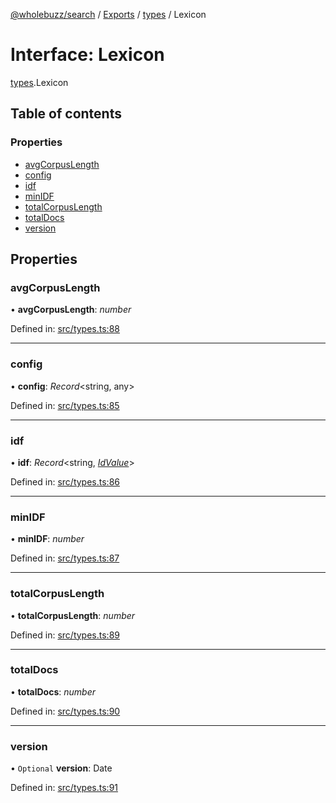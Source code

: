 [@wholebuzz/search](../README.md) / [Exports](../modules.md) / [types](../modules/types.md) / Lexicon

# Interface: Lexicon

[types](../modules/types.md).Lexicon

## Table of contents

### Properties

- [avgCorpusLength](types.lexicon.md#avgcorpuslength)
- [config](types.lexicon.md#config)
- [idf](types.lexicon.md#idf)
- [minIDF](types.lexicon.md#minidf)
- [totalCorpusLength](types.lexicon.md#totalcorpuslength)
- [totalDocs](types.lexicon.md#totaldocs)
- [version](types.lexicon.md#version)

## Properties

### avgCorpusLength

• **avgCorpusLength**: *number*

Defined in: [src/types.ts:88](https://github.com/wholebuzz/search/blob/master/src/types.ts#L88)

___

### config

• **config**: *Record*<string, any\>

Defined in: [src/types.ts:85](https://github.com/wholebuzz/search/blob/master/src/types.ts#L85)

___

### idf

• **idf**: *Record*<string, [*IdValue*](types.idvalue.md)\>

Defined in: [src/types.ts:86](https://github.com/wholebuzz/search/blob/master/src/types.ts#L86)

___

### minIDF

• **minIDF**: *number*

Defined in: [src/types.ts:87](https://github.com/wholebuzz/search/blob/master/src/types.ts#L87)

___

### totalCorpusLength

• **totalCorpusLength**: *number*

Defined in: [src/types.ts:89](https://github.com/wholebuzz/search/blob/master/src/types.ts#L89)

___

### totalDocs

• **totalDocs**: *number*

Defined in: [src/types.ts:90](https://github.com/wholebuzz/search/blob/master/src/types.ts#L90)

___

### version

• `Optional` **version**: Date

Defined in: [src/types.ts:91](https://github.com/wholebuzz/search/blob/master/src/types.ts#L91)
